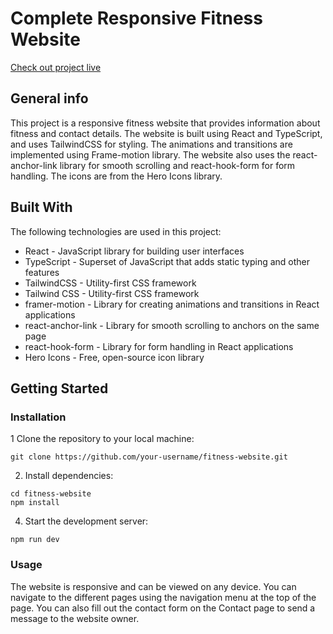 # Complete Responsive Fitness Website
[Check out project live](https://gym-fitness-evo.netlify.app/)
<br />


## General info

This project is a responsive fitness website that provides information about fitness and contact details. The website is built using React and TypeScript, and uses TailwindCSS for styling. The animations and transitions are implemented using Frame-motion library. The website also uses the react-anchor-link library for smooth scrolling and react-hook-form for form handling. The icons are from the Hero Icons library.

## Built With

The following technologies are used in this project:

* React - JavaScript library for building user interfaces
* TypeScript - Superset of JavaScript that adds static typing and other features
* TailwindCSS - Utility-first CSS framework
* Tailwind CSS - Utility-first CSS framework
* framer-motion - Library for creating animations and transitions in React applications
* react-anchor-link - Library for smooth scrolling to anchors on the same page
* react-hook-form - Library for form handling in React applications
* Hero Icons - Free, open-source icon library

## Getting Started
### Installation
1 Clone the repository to your local machine:
```
git clone https://github.com/your-username/fitness-website.git
```
2. Install dependencies:
```
cd fitness-website
npm install
```

4. Start the development server:
```
npm run dev
```

### Usage

The website is responsive and can be viewed on any device. You can navigate to the different pages using the navigation menu at the top of the page. You can also fill out the contact form on the Contact page to send a message to the website owner.
